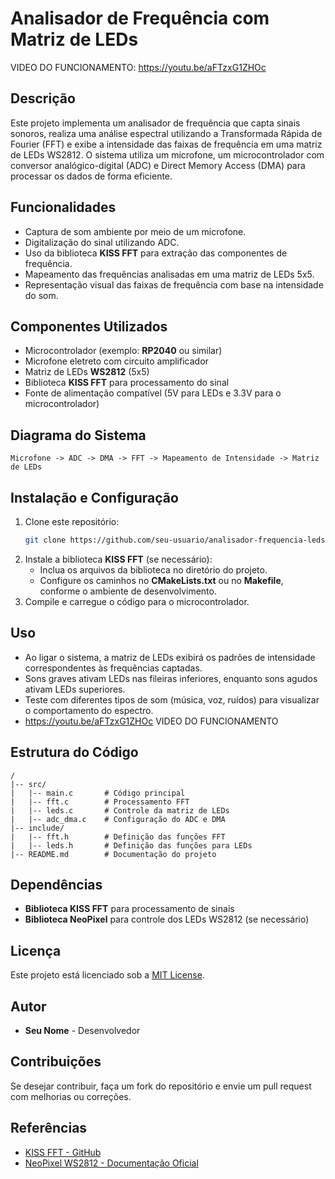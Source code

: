   # Analisador de Frequência com Matriz de LEDs
  VIDEO DO FUNCIONAMENTO: https://youtu.be/aFTzxG1ZHOc


## Descrição
Este projeto implementa um analisador de frequência que capta sinais sonoros, realiza uma análise espectral utilizando a Transformada Rápida de Fourier (FFT) e exibe a intensidade das faixas de frequência em uma matriz de LEDs WS2812. O sistema utiliza um microfone, um microcontrolador com conversor analógico-digital (ADC) e Direct Memory Access (DMA) para processar os dados de forma eficiente.

## Funcionalidades
- Captura de som ambiente por meio de um microfone.
- Digitalização do sinal utilizando ADC.
- Uso da biblioteca **KISS FFT** para extração das componentes de frequência.
- Mapeamento das frequências analisadas em uma matriz de LEDs 5x5.
- Representação visual das faixas de frequência com base na intensidade do som.

## Componentes Utilizados
- Microcontrolador (exemplo: **RP2040** ou similar)
- Microfone eletreto com circuito amplificador
- Matriz de LEDs **WS2812** (5x5)
- Biblioteca **KISS FFT** para processamento do sinal
- Fonte de alimentação compatível (5V para LEDs e 3.3V para o microcontrolador)

## Diagrama do Sistema
```
Microfone -> ADC -> DMA -> FFT -> Mapeamento de Intensidade -> Matriz de LEDs
```

## Instalação e Configuração
1. Clone este repositório:
   ```bash
   git clone https://github.com/seu-usuario/analisador-frequencia-leds.git
   ```
2. Instale a biblioteca **KISS FFT** (se necessário):
   - Inclua os arquivos da biblioteca no diretório do projeto.
   - Configure os caminhos no **CMakeLists.txt** ou no **Makefile**, conforme o ambiente de desenvolvimento.
3. Compile e carregue o código para o microcontrolador.

## Uso
- Ao ligar o sistema, a matriz de LEDs exibirá os padrões de intensidade correspondentes às frequências captadas.
- Sons graves ativam LEDs nas fileiras inferiores, enquanto sons agudos ativam LEDs superiores.
- Teste com diferentes tipos de som (música, voz, ruídos) para visualizar o comportamento do espectro.
- https://youtu.be/aFTzxG1ZHOc VIDEO DO FUNCIONAMENTO
## Estrutura do Código
```
/
|-- src/
|   |-- main.c       # Código principal
|   |-- fft.c        # Processamento FFT
|   |-- leds.c       # Controle da matriz de LEDs
|   |-- adc_dma.c    # Configuração do ADC e DMA
|-- include/
|   |-- fft.h        # Definição das funções FFT
|   |-- leds.h       # Definição das funções para LEDs
|-- README.md        # Documentação do projeto
```

## Dependências
- **Biblioteca KISS FFT** para processamento de sinais
- **Biblioteca NeoPixel** para controle dos LEDs WS2812 (se necessário)

## Licença
Este projeto está licenciado sob a [MIT License](LICENSE).

## Autor
- **Seu Nome** - Desenvolvedor

## Contribuições
Se desejar contribuir, faça um fork do repositório e envie um pull request com melhorias ou correções.

## Referências
- [KISS FFT - GitHub](https://github.com/mborgerding/kissfft)
- [NeoPixel WS2812 - Documentação Oficial](https://cdn-shop.adafruit.com/datasheets/WS2812.pdf)

